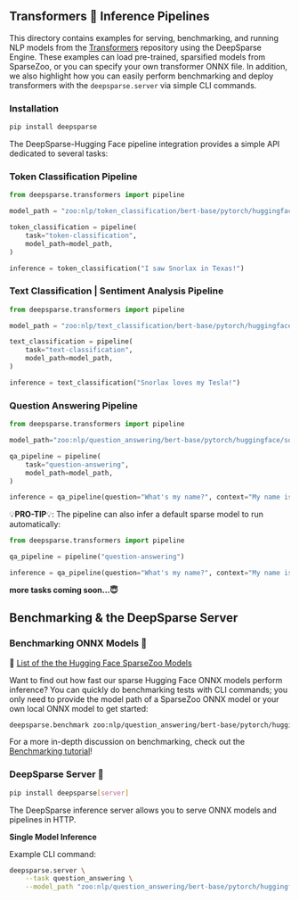 <!--
Copyright (c) 2021 - present / Neuralmagic, Inc. All Rights Reserved.

Licensed under the Apache License, Version 2.0 (the "License");
you may not use this file except in compliance with the License.
You may obtain a copy of the License at

   http://www.apache.org/licenses/LICENSE-2.0

Unless required by applicable law or agreed to in writing,
software distributed under the License is distributed on an "AS IS" BASIS,
WITHOUT WARRANTIES OR CONDITIONS OF ANY KIND, either express or implied.
See the License for the specific language governing permissions and
limitations under the License.
-->

## Transformers 🤗 Inference Pipelines
This directory contains examples for serving, benchmarking, and running NLP models from the [Transformers](https://github.com/huggingface/transformers) repository using the DeepSparse Engine. These examples can load pre-trained, sparsified models from SparseZoo, or you can specify your own transformer ONNX file. In addition, we also highlight how you can easily perform benchmarking and deploy transformers with the `deepsparse.server` via simple CLI commands.

### Installation

```bash
pip install deepsparse
```

The DeepSparse-Hugging Face pipeline integration provides a simple API dedicated to several tasks:
### Token Classification Pipeline
```python
from deepsparse.transformers import pipeline

model_path = "zoo:nlp/token_classification/bert-base/pytorch/huggingface/conll2003/base-none"

token_classification = pipeline(
    task="token-classification",
    model_path=model_path,
)

inference = token_classification("I saw Snorlax in Texas!")
```

### Text Classification | Sentiment Analysis Pipeline

```python
from deepsparse.transformers import pipeline

model_path = "zoo:nlp/text_classification/bert-base/pytorch/huggingface/sst2/base-none"

text_classification = pipeline(
    task="text-classification",
    model_path=model_path,
)

inference = text_classification("Snorlax loves my Tesla!")
```

### Question Answering Pipeline

```python
from deepsparse.transformers import pipeline

model_path="zoo:nlp/question_answering/bert-base/pytorch/huggingface/squad/pruned-aggressive_98"

qa_pipeline = pipeline(
    task="question-answering",
    model_path=model_path,
)

inference = qa_pipeline(question="What's my name?", context="My name is Snorlax")
```
💡**PRO-TIP**💡: The pipeline can also infer a default sparse model to run automatically:

```python
from deepsparse.transformers import pipeline

qa_pipeline = pipeline("question-answering")

inference = qa_pipeline(question="What's my name?", context="My name is Snorlax")
```
**more tasks coming soon...😇**
## Benchmarking & the DeepSparse Server

### Benchmarking ONNX Models 📜

💾 [List of the the Hugging Face SparseZoo Models](https://sparsezoo.neuralmagic.com/?repo=huggingface&page=1)

Want to find out how fast our sparse Hugging Face ONNX models perform inference? You can quickly do benchmarking tests with CLI commands; you only need to provide the model path of a SparseZoo ONNX model or your own local ONNX model to get started:

```bash
deepsparse.benchmark zoo:nlp/question_answering/bert-base/pytorch/huggingface/squad/pruned-aggressive_98
```

For a more in-depth discussion on benchmarking, check out the [Benchmarking tutorial](https://github.com/neuralmagic/deepsparse/tree/main/src/deepsparse/benchmark_model)!

### DeepSparse Server 🔌

```bash
pip install deepsparse[server]
```

The DeepSparse inference server allows you to serve ONNX models and pipelines in HTTP. 

**Single Model Inference**

Example CLI command:

```bash
deepsparse.server \
    --task question_answering \
    --model_path "zoo:nlp/question_answering/bert-base/pytorch/huggingface/squad/pruned-aggressive_98"
```